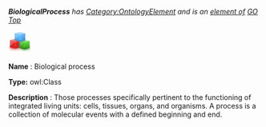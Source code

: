 ___BiologicalProcess__ 
 has
 [Category:OntologyElement](../../Category/OntologyElement "Category:OntologyElement") 
 and is an
 [element of](../../Property/ElementOf "Property:ElementOf") 
[GO Top](../../Submissions/GO_Top "Submissions:GO Top")_




  





[![Class](../images/thumb/2/27/Class.gif/45px-Class.gif)](../../Image/Class.gif "Class")


__Name__ 
 : Biological process
 



__Type:__ 
 owl:Class
 



__Description__ 
 : Those processes specifically pertinent to the functioning of integrated living units: cells, tissues, organs, and organisms. A process is a collection of molecular events with a defined beginning and end.